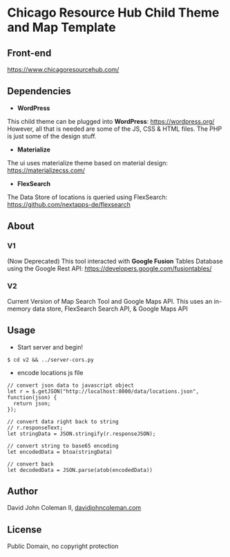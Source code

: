 # Chicago Resource Hub Child Theme and Map Template

## Front-end

https://www.chicagoresourcehub.com/

## Dependencies

* **WordPress**

This child theme can be plugged into **WordPress**: https://wordpress.org/ However,
all that is needed are some of the JS, CSS & HTML files.  The PHP is just some
of the design stuff.

* **Materialize**

The ui uses materialize theme based on material design: https://materializecss.com/

* **FlexSearch**

The Data Store of locations is queried using FlexSearch: https://github.com/nextapps-de/flexsearch

## About

### V1

(Now Deprecated) This tool interacted with **Google Fusion** Tables Database using the Google Rest API: https://developers.google.com/fusiontables/

### V2

Current Version of Map Search Tool and Google Maps API.
This uses an  in-memory data store, FlexSearch Search API, & Google Maps API 

## Usage

* Start server and begin!
```
$ cd v2 && ../server-cors.py
```

* encode locations js file
```
// convert json data to javascript object
let r = $.getJSON("http://localhost:8000/data/locations.json", function(json) {
  return json;
});

// convert data right back to string
// r.responseText;
let stringData = JSON.stringify(r.responseJSON);

// convert string to base65 encoding
let encodedData = btoa(stringData)

// convert back
let decodedData = JSON.parse(atob(encodedData))
```

## Author

David John Coleman II, [davidjohncoleman.com](https://www.davidjohncoleman.com/)

## License

Public Domain, no copyright protection
